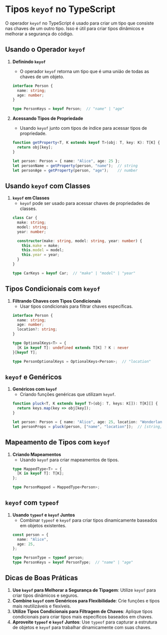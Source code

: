 
# Tipos `keyof` no TypeScript

O operador `keyof` no TypeScript é usado para criar um tipo que consiste nas chaves de um outro tipo. Isso é útil para criar tipos dinâmicos e melhorar a segurança do código.

## Usando o Operador `keyof`

1. **Definindo `keyof`**
   - O operador `keyof` retorna um tipo que é uma união de todas as chaves de um objeto.
   ```typescript
   interface Person {
     name: string;
     age: number;
   }

   type PersonKeys = keyof Person;  // "name" | "age"
   ```

2. **Acessando Tipos de Propriedade**
   - Usando `keyof` junto com tipos de índice para acessar tipos de propriedade.
   ```typescript
   function getProperty<T, K extends keyof T>(obj: T, key: K): T[K] {
     return obj[key];
   }

   let person: Person = { name: "Alice", age: 25 };
   let personName = getProperty(person, "name");  // string
   let personAge = getProperty(person, "age");    // number
   ```

## Usando `keyof` com Classes

1. **`keyof` em Classes**
   - `keyof` pode ser usado para acessar chaves de propriedades de classes.
   ```typescript
   class Car {
     make: string;
     model: string;
     year: number;

     constructor(make: string, model: string, year: number) {
       this.make = make;
       this.model = model;
       this.year = year;
     }
   }

   type CarKeys = keyof Car;  // "make" | "model" | "year"
   ```

## Tipos Condicionais com `keyof`

1. **Filtrando Chaves com Tipos Condicionais**
   - Usar tipos condicionais para filtrar chaves específicas.
   ```typescript
   interface Person {
     name: string;
     age: number;
     location?: string;
   }

   type OptionalKeys<T> = {
     [K in keyof T]: undefined extends T[K] ? K : never
   }[keyof T];

   type PersonOptionalKeys = OptionalKeys<Person>;  // "location"
   ```

## `keyof` e Genéricos

1. **Genéricos com `keyof`**
   - Criando funções genéricas que utilizam `keyof`.
   ```typescript
   function pluck<T, K extends keyof T>(obj: T, keys: K[]): T[K][] {
     return keys.map(key => obj[key]);
   }

   let person: Person = { name: "Alice", age: 25, location: "Wonderland" };
   let personProps = pluck(person, ["name", "location"]);  // [string, string?]
   ```

## Mapeamento de Tipos com `keyof`

1. **Criando Mapeamentos**
   - Usando `keyof` para criar mapeamentos de tipos.
   ```typescript
   type MappedType<T> = {
     [K in keyof T]: T[K];
   };

   type PersonMapped = MappedType<Person>;
   ```

## `keyof` com `typeof`

1. **Usando `typeof` e `keyof` Juntos**
   - Combinar `typeof` e `keyof` para criar tipos dinamicamente baseados em objetos existentes.
   ```typescript
   const person = {
     name: "Alice",
     age: 25,
   };

   type PersonType = typeof person;
   type PersonKeys = keyof PersonType;  // "name" | "age"
   ```

## Dicas de Boas Práticas

1. **Use `keyof` para Melhorar a Segurança de Tipagem**: Utilize `keyof` para criar tipos dinâmicos e seguros.
2. **Combine `keyof` com Genéricos para Flexibilidade**: Crie funções e tipos mais reutilizáveis e flexíveis.
3. **Utilize Tipos Condicionais para Filtragem de Chaves**: Aplique tipos condicionais para criar tipos mais específicos baseados em chaves.
4. **Aproveite `typeof` e `keyof` Juntos**: Use `typeof` para capturar a estrutura de objetos e `keyof` para trabalhar dinamicamente com suas chaves.
